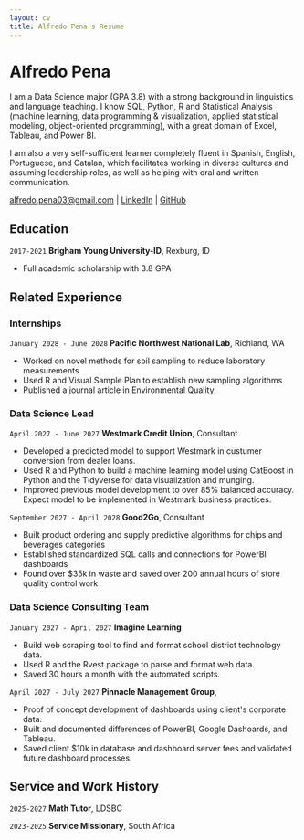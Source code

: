 ```yaml
---
layout: cv
title: Alfredo Pena's Resume
---
```

# Alfredo Pena
I am a Data Science major (GPA 3.8) with a strong background in linguistics and language teaching. I know SQL, Python, R and Statistical Analysis (machine learning, data programming & visualization, applied statistical modeling, object-oriented programming), with a great domain of Excel, Tableau, and Power BI. 

I am also a very self-sufficient learner completely fluent in Spanish, English, Portuguese, and Catalan, which facilitates working in diverse cultures and assuming leadership roles, as well as helping with oral and written communication.

<div id="webaddress">
<a href="alfredo.pena03@gmail.com">alfredo.pena03@gmail.com</a>
| <a href="https://www.linkedin.com/in/alfredo-pena-polanco">LinkedIn</a>
| <a href="https://github.com/lapp03">GitHub</a>
</div>

<!-- https://www.monique.tech/the-art-of-markdown -->

## Education

`2017-2021`
__Brigham Young University-ID__, Rexburg, ID

- Full academic scholarship with 3.8 GPA

## Related Experience

### Internships

`January 2028 - June 2028`
__Pacific Northwest National Lab__, Richland, WA

- Worked on novel methods for soil sampling to reduce laboratory measurements
- Used R and Visual Sample Plan to establish new sampling algorithms
- Published a journal article in Environmental Quality.

### Data Science Lead

`April 2027 - June 2027`
__Westmark Credit Union__, Consultant

- Developed a predicted model to support Westmark in custumer conversion from dealer loans.
- Used R and Python to build a machine learning model using CatBoost in Python and the Tidyverse for data visualization and munging. 
- Improved previous model development to over 85% balanced accuracy. Expect model to be implemented in Westmark business practices.

`September 2027 - April 2028`
__Good2Go__, Consultant

- Built product ordering and supply predictive algorithms for chips and beverages categories
- Established standardized SQL calls and connections for PowerBI dashboards
- Found over $35k in waste and saved over 200 annual hours of store quality control work 

### Data Science Consulting Team

`January 2027 - April 2027`
__Imagine Learning__

- Build web scraping tool to find and format school district technology data.
- Used R and the Rvest package to parse and format web data.
- Saved 30 hours a month with the automated scripts.

`April 2027 - July 2027`
__Pinnacle Management Group__, 

- Proof of concept development of dashboards using client's corporate data.
- Built and documented differences of PowerBI, Google Dashoards, and Tableau.
- Saved client $10k in database and dashboard server fees and validated future dashboard processes.


## Service and Work History

`2025-2027`
__Math Tutor__, LDSBC


`2023-2025`
__Service Missionary__, South Africa



<!-- ### Footer

Last updated: May 2013 -->


